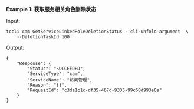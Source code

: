 **Example 1: 获取服务相关角色删除状态**



Input: 

```
tccli cam GetServiceLinkedRoleDeletionStatus --cli-unfold-argument  \
    --DeletionTaskId 100
```

Output: 
```
{
    "Response": {
        "Status": "SUCCEEDED",
        "ServiceType": "cam",
        "ServiceName": "访问管理",
        "Reason": "{}",
        "RequestId": "c3da1c1c-df35-467d-9335-99c68d993e0a"
    }
}
```

